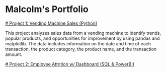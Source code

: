 # Malcolm's Portfolio

[# Project 1: Vending Machine Sales (Python)](https://github.com/MalcolmQSmith/VendingMachineSales)

This project analyzes sales data from a vending machine to identify trends, popular products, and opportunities for improvement by using pandas and matplotlib. The data includes information on the date and time of each transaction, the product category, the product name, and the transaction amount. 


[# Project 2: Employee Attrition w/ Dashboard (SQL & PowerBI)](https://github.com/MalcolmQSmith/EmployeeAttrition)


